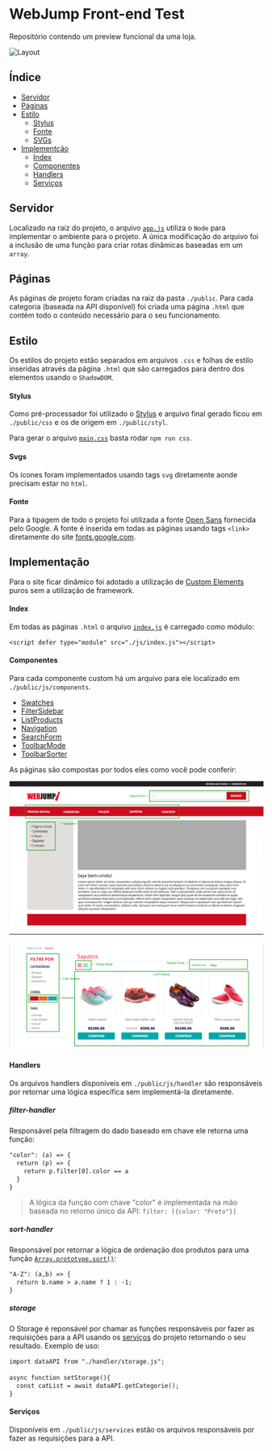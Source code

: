# WebJump Front-end Test
Repositório contendo um preview funcional da uma loja.

![Layout](assets/preview.jpg)

## Índice

- [Servidor](#servidor)
- [Páginas](#páginas)
- [Estilo](#estilo)
  - [Stylus](#stylus)
  - [Fonte](#fonte)
  - [SVGs](#svgs)
- [Implementção](#implementação)
  - [Index](#index)
  - [Componentes](#componentes)
  - [Handlers](#handlers)
  - [Serviços](#serviços)

## Servidor

Localizado na raiz do projeto, o arquivo [`app.js`](/app.js) utiliza o `Node` para implementar o ambiente para o projeto. A única modificação do arquivo foi a inclusão de uma função para criar rotas dinâmicas baseadas em um `array`.

## Páginas

As páginas de projeto foram criadas na raiz da pasta `./public`. Para cada categoria (baseada na API disponível) foi criada uma página `.html` que contém todo o conteúdo necessário para o seu funcionamento.

## Estilo

Os estilos do projeto estão separados em arquivos `.css` e folhas de estilo inseridas através da página `.html` que são carregados para dentro dos elementos usando o `ShadowDOM`.

#### Stylus

Como pré-processador foi utilizado o [Stylus](https://stylus-docs.netlify.app/) e arquivo final gerado ficou em `./public/css` e os de origem em `./public/styl`.

Para gerar o arquivo [`main.css`](./public/css/main.css) basta rodar `npm run css`.

#### Svgs

Os ícones foram implementados usando tags `svg` diretamente aonde precisam estar no `html`.

#### Fonte

Para a tipagem de todo o projeto foi utilizada a fonte [Open Sans](https://fonts.google.com/specimen/Open+Sans) fornecida pelo Google.
A fonte é inserida em todas as páginas usando tags `<link>` diretamente do site [fonts.google.com](https://fonts.google.com/specimen/Open+Sans).

## Implementação

Para o site ficar dinâmico foi adotado a utilização de [Custom Elements](https://web.dev/custom-elements-v1/) puros sem a utilização de framework.

#### Index

Em todas as páginas `.html` o arquivo [`index.js`](./public/js/index.js) é carregado como módulo:

```
<script defer type="module" src="./js/index.js"></script>
```

#### Componentes

Para cada componente custom há um arquivo para ele localizado em `./public/js/components`.

* [Swatches](./public/js/components/filters-swatches.js)
* [FilterSidebar](./public/js/components/filters.js)
* [ListProducts](./public/js/components/list-products.js)
* [Navigation](./public/js/components/navigation.js)
* [SearchForm](./public/js/components/search-form.js)
* [ToolbarMode](./public/js/components/toolbar-mode.js)
* [ToolbarSorter](./public/js/components/toolbar-sorter.js)

As páginas são compostas por todos eles como você pode conferir:

![Home](./public/media/Home.png)
***
![Categorias](./public/media/Categorias.png)

#### Handlers

Os arquivos handlers disponíveis em `./public/js/handler` são responsáveis por retornar uma lógica específica sem implementá-la diretamente.

##### filter-handler

Responsável pela filtragem do dado baseado em chave ele retorna uma função:

```
"color": (a) => {
  return (p) => {
    return p.filter[0].color == a
  }
}
```

> A lógica da função com chave "color" é implementada na mão baseada no retorno único da API: `filter: [{color: "Preto"}]`

##### sort-handler

Responsável por retornar a lógica de ordenação dos produtos para uma função [`Array.prototype.sort()`](https://developer.mozilla.org/pt-BR/docs/Web/JavaScript/Reference/Global_Objects/Array/sort):

```
"A-Z": (a,b) => {
  return b.name > a.name ? 1 : -1;
}
```

##### storage

O Storage é reponsável por chamar as funções responsáveis por fazer as requisições para a API usando os [serviços](#serviços) do projeto retornando o seu resultado. Exemplo de uso:

```
import dataAPI from "./handler/storage.js";

async function setStorage(){
  const catList = await dataAPI.getCategorie();
}
```

#### Serviços

Disponíveis em `./public/js/services` estão os arquivos responsáveis por fazer as requisições para a API.
